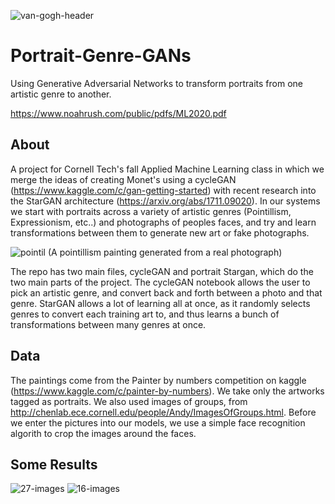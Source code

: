 ![van-gogh-header](https://user-images.githubusercontent.com/7725659/128417172-6da5c14c-0aa4-4996-ac8e-5ebb1c04a029.jpg)

# Portrait-Genre-GANs
Using Generative Adversarial Networks to transform portraits from one artistic genre to another. 

https://www.noahrush.com/public/pdfs/ML2020.pdf

## About
A project for Cornell Tech's fall Applied Machine Learning class in which we merge the ideas of creating Monet's using a cycleGAN (https://www.kaggle.com/c/gan-getting-started) with recent research into the StarGAN architecture (https://arxiv.org/abs/1711.09020). In our systems we start with portraits across a variety of artistic genres (Pointillism, Expressionism, etc..) and photographs of peoples faces, and try and learn transformations between them to generate new art or fake photographs. 

![pointil](https://user-images.githubusercontent.com/7725659/128417231-c09d0a22-561f-463a-85dc-402cb3f2b6fc.png)
(A pointillism painting generated from a real photograph)

The repo has two main files, cycleGAN and portrait Stargan, which do the two main parts of the project. The cycleGAN notebook allows the user to pick an artistic genre, and convert back and forth between a photo and that genre. StarGAN allows a lot of learning all at once, as it randomly selects genres to convert each training art to, and thus learns a bunch of transformations between many genres at once. 

## Data

The paintings come from the Painter by numbers competition on kaggle (https://www.kaggle.com/c/painter-by-numbers). We take only the artworks tagged as portraits. We also used images of groups, from http://chenlab.ece.cornell.edu/people/Andy/ImagesOfGroups.html. Before we enter the pictures into our models, we use a simple face recognition algorith to crop the images around the faces.

## Some Results
![27-images](https://user-images.githubusercontent.com/7725659/128418645-de711195-7c65-479a-82b3-2e78c47e566a.jpg)
![16-images](https://user-images.githubusercontent.com/7725659/128418649-81004048-d830-4d07-af9d-050b527eb0ae.jpg)


